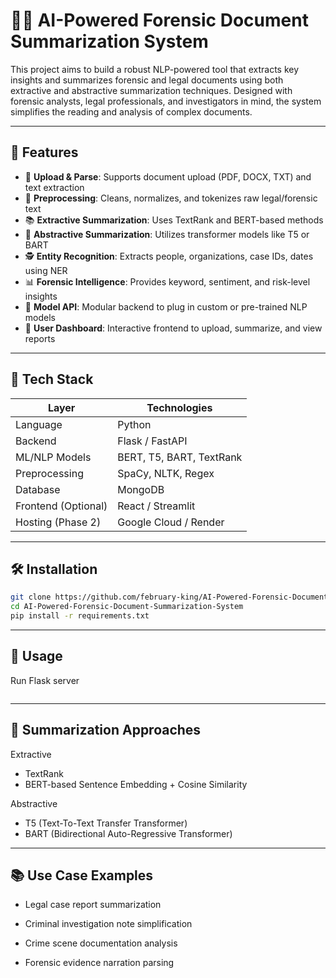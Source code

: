 # 🕵️‍♂️ AI-Powered Forensic Document Summarization System

This project aims to build a robust NLP-powered tool that extracts key insights and summarizes forensic and legal documents using both extractive and abstractive summarization techniques. Designed with forensic analysts, legal professionals, and investigators in mind, the system simplifies the reading and analysis of complex documents.

---

## 📌 Features

- 📄 **Upload & Parse**: Supports document upload (PDF, DOCX, TXT) and text extraction
- 🧹 **Preprocessing**: Cleans, normalizes, and tokenizes raw legal/forensic text
- 📚 **Extractive Summarization**: Uses TextRank and BERT-based methods
- 📝 **Abstractive Summarization**: Utilizes transformer models like T5 or BART
- 🕵️ **Entity Recognition**: Extracts people, organizations, case IDs, dates using NER
- 📊 **Forensic Intelligence**: Provides keyword, sentiment, and risk-level insights
- 🧠 **Model API**: Modular backend to plug in custom or pre-trained NLP models
- 🧪 **User Dashboard**: Interactive frontend to upload, summarize, and view reports

---

## 🧠 Tech Stack

| Layer            | Technologies |
|------------------|--------------|
| Language         | Python       |
| Backend          | Flask / FastAPI |
| ML/NLP Models    | BERT, T5, BART, TextRank |
| Preprocessing    | SpaCy, NLTK, Regex |
| Database         | MongoDB      |
| Frontend (Optional) | React / Streamlit |
| Hosting (Phase 2)   | Google Cloud / Render |

---

## 🛠️ Installation

```bash
git clone https://github.com/february-king/AI-Powered-Forensic-Document-Summarization-System.git
cd AI-Powered-Forensic-Document-Summarization-System
pip install -r requirements.txt
```
---

## 🚀 Usage
 Run Flask server
```python app.py
```

---

## 🧪 Summarization Approaches
Extractive

- TextRank
- BERT-based Sentence Embedding + Cosine Similarity

Abstractive

- T5 (Text-To-Text Transfer Transformer)
- BART (Bidirectional Auto-Regressive Transformer)

---

## 📚 Use Case Examples
- Legal case report summarization

- Criminal investigation note simplification

- Crime scene documentation analysis

- Forensic evidence narration parsing
